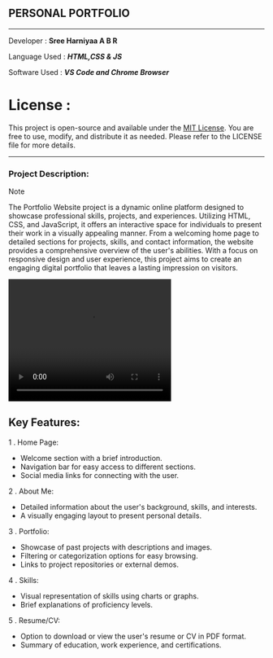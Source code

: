 ## PERSONAL PORTFOLIO

---------------------------------------------------

Developer : **Sree Harniyaa A B R**

Language Used : ***HTML,CSS & JS***

Software Used : ***VS Code and Chrome Browser***

# License :

This project is open-source and available under the [MIT License](https://github.com/Harniyaa/harniyaa.github.io/blob/785e92cbd1882104e83d6752358c4b418e96d7c0/LICENSE). You are free to use, modify, and distribute it as needed. Please refer to the LICENSE file for more details.


---------------------------------------------------

### Project Description:

>[!NOTE]
 The Portfolio Website project is a dynamic online platform designed to showcase professional skills, projects, and experiences. Utilizing HTML, CSS, and JavaScript, it offers an interactive space for individuals to present their work in a visually appealing manner. From a welcoming home page to detailed sections for projects, skills, and contact information, the website provides a comprehensive overview of the user's abilities. With a focus on responsive design and user experience, this project aims to create an engaging digital portfolio that leaves a lasting impression on visitors.


<video width="320" height="240" controls autoplay>
  <source src="Demo.mp4" type="video/mp4">
  Your browser does not support the video tag.
</video>



## Key Features:

1 .  Home Page:
* Welcome section with a brief introduction.
* Navigation bar for easy access to different sections.
* Social media links for connecting with the user.
  
2 . About Me:
* Detailed information about the user's background, skills, and interests.
* A visually engaging layout to present personal details.
  
3 . Portfolio:
* Showcase of past projects with descriptions and images.
* Filtering or categorization options for easy browsing.
* Links to project repositories or external demos.

4 . Skills:
* Visual representation of skills using charts or graphs.
* Brief explanations of proficiency levels.

5 . Resume/CV:
* Option to download or view the user's resume or CV in PDF format.
* Summary of education, work experience, and certifications.






  
